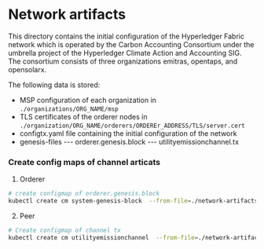 # Network artifacts

This directory contains the initial configuration of the Hyperledger Fabric network which is operated by the Carbon Accounting Consortium under the umbrella project of the Hyperledger Climate Action and Accounting SIG. The consortium consists of three organizations emitras, opentaps, and opensolarx.

The following data is stored:
- MSP configuration of each organization in `./organizations/ORG_NAME/msp`
- TLS certificates of the orderer nodes in `./organization/ORG_NAME/orderers/ORDEREr_ADDRESS/TLS/server.cert`
- configtx.yaml file containing the initial configuration of the network
- genesis-files
--- orderer.genesis.block 
--- utilityemissionchannel.tx

### Create config maps of channel articats
1. Orderer
```bash
# create configmap of orderer.genesis.block
kubectl create cm system-genesis-block  --from-file=./network-artifacts/genesis-files/orderer.genesis.block -n yournamespce
```

2. Peer
```bash
# Create configmap of channel tx
kubectl create cm utilityemissionchannel  --from-file=./network-artifacts/genesis-files/utilityemissionchannel.tx -n yournamespace
```